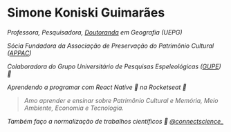 <h1>
Simone Koniski Guimarães
  
<h6>

Professora, Pesquisadora, [Doutoranda](https://www.researchgate.net/profile/Simone-Koniski-Guimaraes) em Geografia (UEPG)

Sócia Fundadora da Associação de Preservação do Patrimônio Cultural ([APPAC](https://www.appac.org.br/))

Colaboradora do Grupo Universitário de Pesquisas Espeleológicas ([GUPE](https://www.gupe.org.br/)) :bat:

Aprendendo a programar com React Native :iphone: na Rocketseat :rocket:

> Amo aprender e ensinar sobre Patrimônio Cultural e Memória, Meio Ambiente, Economia e Tecnologia.

Também faço a normalização de trabalhos científicos :bookmark_tabs:
[@connectscience_](https://www.instagram.com/connectscience_/)

